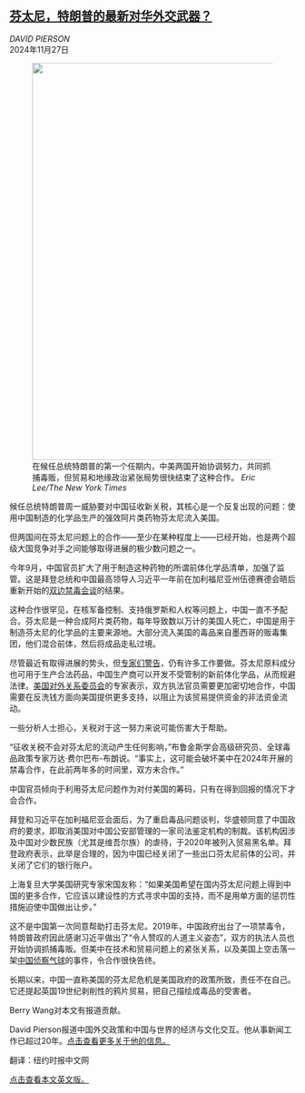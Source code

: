 <!--1732676821000-->
[芬太尼，特朗普的最新对华外交武器？](https://cn.nytimes.com/world/20241127/trump-china-tariff-fentanyl/)
------

<address>DAVID PIERSON</address><time pudate="2024-11-27 10:41:29" datetime="2024-11-27 10:41:29">2024年11月27日</time><figure><img src="https://images.weserv.nl/?url=static01.nyt.com/images/2024/11/26/multimedia/26china-fentanyl-wbvk/26china-fentanyl-wbvk-master1050.jpg" width="1050" height="700"><figcaption>在候任总统特朗普的第一个任期内，中美两国开始协调努力，共同抓捕毒贩，但贸易和地缘政治紧张局势很快结束了这种合作。 <cite>Eric Lee/The New York Times</cite></figcaption></figure><section><p>候任总统特朗普周一威胁要对中国征收新关税，其核心是一个反复出现的问题：使用中国制造的化学品生产的强效阿片类药物芬太尼流入美国。</p><p>但两国间在芬太尼问题上的合作——至少在某种程度上——已经开始，也是两个超级大国竞争对手之间能够取得进展的极少数问题之一。</p><p>今年9月，中国官员扩大了用于制造这种药物的所谓前体化学品清单，加强了监管。这是拜登总统和中国最高领导人习近平一年前在加利福尼亚州伍德赛德会晤后重新开始的<a href="https://cn.nytimes.com/usa/20231117/biden-xi-china-power-balance/" title="Link: https://cn.nytimes.com/usa/20231117/biden-xi-china-power-balance/">双边禁毒会谈</a>的结果。</p><p>这种合作很罕见，在核军备控制、支持俄罗斯和人权等问题上，中国一直不予配合。芬太尼是一种合成阿片类药物，每年导致数以万计的美国人死亡，中国是用于制造芬太尼的化学品的主要来源地。大部分流入美国的毒品来自墨西哥的贩毒集团，他们混合前体，然后将成品走私过境。</p><p>尽管最近有取得进展的势头，但<a rel="noopener noreferrer" target="_blank" href="https://www.aspistrategist.org.au/no-china-isnt-really-suppressing-its-production-of-fentanyl-precursors/">专家们警告</a>，仍有许多工作要做。芬太尼原料成分也可用于生产合法药品，中国生产商可以开发不受管制的新前体化学品，从而规避法律。<a rel="noopener noreferrer" target="_blank" href="https://www.cfr.org/expert-brief/what-chinas-role-combating-illegal-fentanyl-trade">美国对外关系委员会</a>的专家表示，双方执法官员需要更加密切地合作，中国需要在反洗钱方面向美国提供更多支持，以阻止为该贸易提供资金的非法资金流动。</p><p>一些分析人士担心，关税对于这一努力来说可能伤害大于帮助。</p><p>“征收关税不会对芬太尼的流动产生任何影响，”布鲁金斯学会高级研究员、全球毒品政策专家万达·费尔巴布-布朗说。“事实上，这可能会破坏美中在2024年开展的禁毒合作，在此前两年多的时间里，双方未合作。”</p><p>中国官员倾向于利用芬太尼问题作为对付美国的筹码，只有在得到回报的情况下才会合作。</p><p>拜登和习近平在加利福尼亚会面后，为了重启毒品问题谈判，华盛顿同意了中国政府的要求，即取消美国对中国公安部管理的一家司法鉴定机构的制裁。该机构因涉及中国对少数民族（尤其是维吾尔族）的虐待，于2020年被列入贸易黑名单。拜登政府表示，此举是合理的，因为中国已经关闭了一些出口芬太尼前体的公司，并关闭了它们的银行账户。</p><p>上海复旦大学美国研究专家宋国友称：“如果美国希望在国内芬太尼问题上得到中国的更多合作，它应该以建设性的方式寻求中国的支持，而不是用单方面的惩罚性措施迫使中国做出让步。”</p><p>这不是中国第一次同意帮助打击芬太尼。2019年，中国政府出台了一项禁毒令，特朗普政府因此感谢习近平做出了“令人赞叹的人道主义姿态”，双方的执法人员也开始协调抓捕毒贩。但美中在技术和贸易问题上的紧张关系，以及美国上空击落一架<a href="https://cn.nytimes.com/usa/20230206/china-spy-balloon-time/" title="Link: https://cn.nytimes.com/usa/20230206/china-spy-balloon-time/">中国侦察气球</a>的事件，令合作很快告终。</p><p>长期以来，中国一直称美国的芬太尼危机是美国政府的政策所致，责任不在自己。它还提起英国19世纪剥削性的鸦片贸易，把自己描绘成毒品的受害者。</p></section><footer><p>Berry Wang对本文有报道贡献。</p><p>David Pierson报道中国外交政策和中国与世界的经济与文化交互。他从事新闻工作已超过20年。<a rel="nofollow" target="_blank" href="https://www.nytimes.com/by/david-pierson">点击查看更多关于他的信息。</a></p><p>翻译：纽约时报中文网</p><p><a rel="nofollow" target="_blank" href="https://www.nytimes.com/2024/11/26/world/asia/trump-china-tariff-fentanyl.html">点击查看本文英文版。</a></p></footer>
